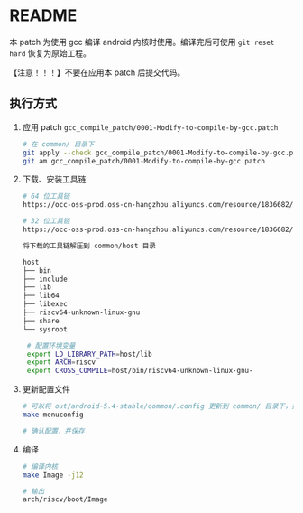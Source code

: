 # README

本 patch 为使用 gcc 编译 android 内核时使用。编译完后可使用 `git reset hard` 恢复为原始工程。

【注意！！！】不要在应用本 patch 后提交代码。

## 执行方式

1. 应用 patch `gcc_compile_patch/0001-Modify-to-compile-by-gcc.patch`
   ```bash
   # 在 common/ 目录下
   git apply --check gcc_compile_patch/0001-Modify-to-compile-by-gcc.patch
   git am gcc_compile_patch/0001-Modify-to-compile-by-gcc.patch
   ```

2. 下载、安装工具链
   ```bash
   # 64 位工具链
   https://occ-oss-prod.oss-cn-hangzhou.aliyuncs.com/resource/1836682/1600327810715/riscv64-linux-x86_64-20200820.tar.gz

   # 32 位工具链
   https://occ-oss-prod.oss-cn-hangzhou.aliyuncs.com/resource/1836682/1600328161531/riscv64-linux-i386-20200820.tar.gz

   将下载的工具链解压到 common/host 目录

   host
   ├── bin
   ├── include
   ├── lib
   ├── lib64
   ├── libexec
   ├── riscv64-unknown-linux-gnu
   ├── share
   └── sysroot

    # 配置环境变量
    export LD_LIBRARY_PATH=host/lib
    export ARCH=riscv
    export CROSS_COMPILE=host/bin/riscv64-unknown-linux-gnu-
   ```

3. 更新配置文件
   ```bash
   # 可以将 out/android-5.4-stable/common/.config 更新到 common/ 目录下，执行
   make menuconfig

   # 确认配置，并保存
   ```

4. 编译
   ```bash
   # 编译内核
   make Image -j12

   # 输出
   arch/riscv/boot/Image
   ```
